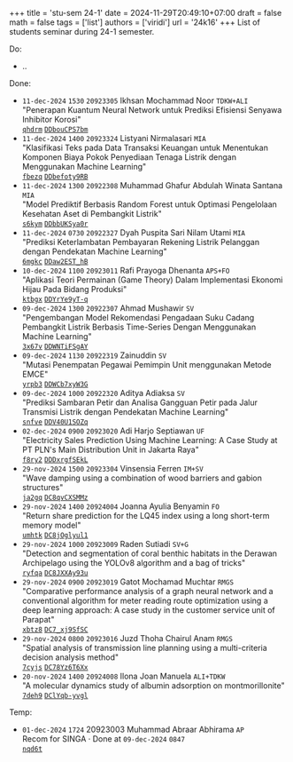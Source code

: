 +++
title = 'stu-sem 24-1'
date = 2024-11-29T20:49:10+07:00
draft = false
math = false
tags = ['list']
authors = ['viridi']
url = '24k16'
+++
List of students seminar during 24-1 semester.

<!--more-->

Do:

+ ..

Done:

+ `11-dec-2024` `1530` `20923305` Ikhsan Mochammad Noor `TDKW+ALI` \
"Penerapan Kuantum Neural Network untuk Prediksi Efisiensi Senyawa Inhibitor Korosi" \
[`qhdrm`](https://osf.io/qhdrm) [`DDbouCPS7bm`](https://www.instagram.com/p/DDbouCPS7bm)
+ `11-dec-2024` `1400` `20923324` Listyani Nirmalasari `MIA` \
"Klasifikasi Teks pada Data Transaksi Keuangan untuk Menentukan Komponen Biaya Pokok Penyediaan Tenaga Listrik dengan Menggunakan Machine Learning" \
[`fbezq`](https://osf.io/fbezq) [`DDbefoty9RB`](https://www.instagram.com/p/DDbefoty9RB)
+ `11-dec-2024` `1300` `20922308` Muhammad Ghafur Abdulah Winata Santana `MIA` \
"Model Prediktif Berbasis Random Forest untuk Optimasi Pengelolaan Kesehatan Aset di Pembangkit Listrik" \
[`s6kym`](https://osf.io/s6kym) [`DDbbUKSya0r`](https://www.instagram.com/p/DDbbUKSya0r)
+ `11-dec-2024` `0730` `20922327` Dyah Puspita Sari Nilam Utami `MIA` \
"Prediksi Keterlambatan Pembayaran Rekening Listrik Pelanggan dengan Pendekatan Machine Learning" \
[`6mgkc`](https://osf.io/6mgkc) [`DDaw2EST_hB`](https://www.instagram.com/p/DDaw2EST_hB)
+ `10-dec-2024` `1100` `20923011` Rafi Prayoga Dhenanta `APS+FO` \
"Aplikasi Teori Permainan (Game Theory) Dalam Implementasi Ekonomi Hijau Pada Bidang Produksi" \
[`ktbgx`](https://osf.io/ktbgx) [`DDYrYe9yT-q`](https://www.instagram.com/p/DDYrYe9yT-q)
+ `09-dec-2024` `1300` `20922307` Ahmad Mushawir `SV` \
"Pengembangan Model Rekomendasi Pengadaan Suku Cadang Pembangkit Listrik Berbasis Time-Series Dengan Menggunakan Machine Learning" \
[`3x67v`](https://osf.io/3x67v) [`DDWNTiFSgAY`](https://www.instagram.com/p/DDWNTiFSgAY)
+ `09-dec-2024` `1130` `20922319` Zainuddin `SV` \
"Mutasi Penempatan Pegawai Pemimpin Unit menggunakan Metode EMCE" \
[`yrpb3`](https://osf.io/yrpb3) [`DDWCb7xyW3G`](https://www.instagram.com/p/DDWCb7xyW3G)
+ `09-dec-2024` `1000` `20922320` Aditya Adiaksa `SV` \
"Prediksi Sambaran Petir dan Analisa Gangguan Petir pada Jalur Transmisi Listrik dengan Pendekatan Machine Learning" \
[`snfve`](https://osf.io/snfve) [`DDV40U1SOZq`](https://www.instagram.com/p/DDV40U1SOZq)
+ `02-dec-2024` `0900` `20923020` Adi Harjo Septiawan `UF` \
"Electricity Sales Prediction Using Machine Learning: A Case Study at PT PLN's Main Distribution Unit in Jakarta Raya" \
[`f8ry2`](https://osf.io/f8ry2) [`DDDxrgfSEkL`](https://www.instagram.com/p/DDDxrgfSEkL)
+ `29-nov-2024` `1500` `20923304` Vinsensia Ferren `IM+SV` \
"Wave damping using a combination of wood barriers and gabion structures" \
[`ja2gq`](https://osf.io/ja2gq)
[`DC8qvCXSMMz`](https://www.instagram.com/p/DC8qvCXSMMz)
+ `29-nov-2024` `1400` `20924004` Joanna Ayulia Benyamin `FO` \
"Return share prediction for the LQ45 index using a long short-term memory model" \
[`umhtk`](https://osf.io/umhtk)
[`DC8jOglyul1`](https://www.instagram.com/p/DC8jOglyul1)
+ `29-nov-2024` `1000` `20923009` Raden Sutiadi `SV+G` \
"Detection and segmentation of coral benthic habitats in the Derawan Archipelago using the YOLOv8 algorithm and a bag of tricks" \
[`ryfqa`](https://osf.io/ryfqa)
[`DC8JXXAy93u`](https://www.instagram.com/p/DC8JXXAy93u)
+ `29-nov-2024` `0900` `20923019` Gatot Mochamad Muchtar `RMGS` \
"Comparative performance analysis of a graph neural network and a conventional algorithm for meter reading route optimization using a deep learning approach: A case study in the customer service unit of Parapat" \
[`xbtz8`](https://osf.io/xbtz8)
[`DC7_xj9SfSC`](https://www.instagram.com/p/DC7_xj9SfSC)
+ `29-nov-2024` `0800` `20923016` Juzd Thoha Chairul Anam `RMGS` \
"Spatial analysis of transmission line planning using a multi-criteria decision analysis method" \
[`7cyjs`](https://osf.io/7cyjs)
[`DC78Yz6T6Xx`](https://www.instagram.com/p/DC78Yz6T6Xx)
+ `20-nov-2024` `1400` `20924008` Ilona Joan Manuela `ALI+TDKW` \
"A molecular dynamics study of albumin adsorption on montmorillonite" \
[`7deh9`](https://osf.io/7deh9)
[`DClYqb-yvgl`](https://www.instagram.com/p/DClYqb-yvgl)

Temp:

+ `01-dec-2024` `1724` 20923003 Muhammad Abraar Abhirama `AP` \
Recom for SINGA &middot; Done at `09-dec-2024` `0847` \
[`nqd6t`](https://osf.io/nqd6t)
